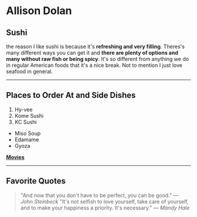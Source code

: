# Allison Dolan
## Sushi
the reason I like sushi is because it's **refreshing and very filling**. Theres's many different ways you can get it and **there are plenty of options and many without raw fish or being spicy**. It's so different from anything we do in regular American foods that it's a nice break. Not to mention I just love seafood in general.
<hr></hr>

## Places to Order At and Side Dishes
1. Hy-vee
2. Kome Sushi
3. KC Sushi

- Miso Soup
- Edamame
- Gyoza

**[Movies](MyMovie.md)**
<hr></hr>

## Favorite Quotes
> "And now that you don't have to be perfect, you can be good." — *John Steinbeck*
> "It's not selfish to love yourself, take care of yourself, and to make your happiness a priority. It's necessary." — *Mandy Hale*
